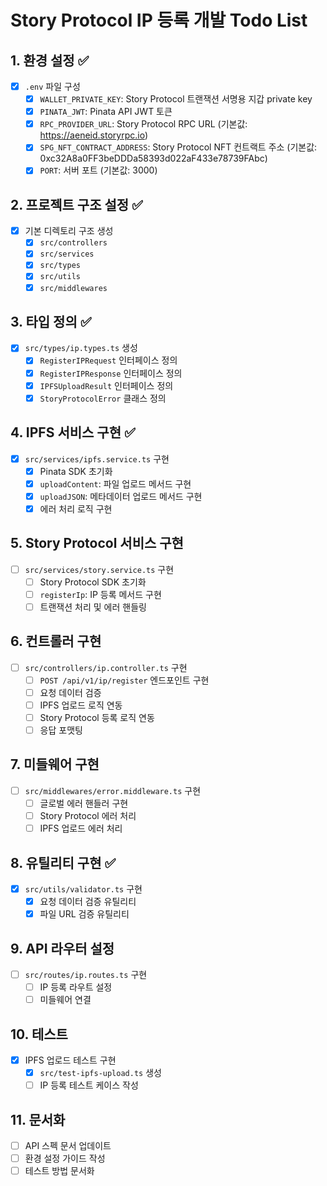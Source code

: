 # Story Protocol IP 등록 개발 Todo List

## 1. 환경 설정 ✅
- [x] `.env` 파일 구성
  - [x] `WALLET_PRIVATE_KEY`: Story Protocol 트랜잭션 서명용 지갑 private key
  - [x] `PINATA_JWT`: Pinata API JWT 토큰
  - [x] `RPC_PROVIDER_URL`: Story Protocol RPC URL (기본값: https://aeneid.storyrpc.io)
  - [x] `SPG_NFT_CONTRACT_ADDRESS`: Story Protocol NFT 컨트랙트 주소 (기본값: 0xc32A8a0FF3beDDDa58393d022aF433e78739FAbc)
  - [x] `PORT`: 서버 포트 (기본값: 3000)

## 2. 프로젝트 구조 설정 ✅
- [x] 기본 디렉토리 구조 생성
  - [x] `src/controllers`
  - [x] `src/services`
  - [x] `src/types`
  - [x] `src/utils`
  - [x] `src/middlewares`

## 3. 타입 정의 ✅
- [x] `src/types/ip.types.ts` 생성
  - [x] `RegisterIPRequest` 인터페이스 정의
  - [x] `RegisterIPResponse` 인터페이스 정의
  - [x] `IPFSUploadResult` 인터페이스 정의
  - [x] `StoryProtocolError` 클래스 정의

## 4. IPFS 서비스 구현 ✅
- [x] `src/services/ipfs.service.ts` 구현
  - [x] Pinata SDK 초기화
  - [x] `uploadContent`: 파일 업로드 메서드 구현
  - [x] `uploadJSON`: 메타데이터 업로드 메서드 구현
  - [x] 에러 처리 로직 구현

## 5. Story Protocol 서비스 구현
- [ ] `src/services/story.service.ts` 구현
  - [ ] Story Protocol SDK 초기화
  - [ ] `registerIp`: IP 등록 메서드 구현
  - [ ] 트랜잭션 처리 및 에러 핸들링

## 6. 컨트롤러 구현
- [ ] `src/controllers/ip.controller.ts` 구현
  - [ ] `POST /api/v1/ip/register` 엔드포인트 구현
  - [ ] 요청 데이터 검증
  - [ ] IPFS 업로드 로직 연동
  - [ ] Story Protocol 등록 로직 연동
  - [ ] 응답 포맷팅

## 7. 미들웨어 구현
- [ ] `src/middlewares/error.middleware.ts` 구현
  - [ ] 글로벌 에러 핸들러 구현
  - [ ] Story Protocol 에러 처리
  - [ ] IPFS 업로드 에러 처리

## 8. 유틸리티 구현 ✅
- [x] `src/utils/validator.ts` 구현
  - [x] 요청 데이터 검증 유틸리티
  - [x] 파일 URL 검증 유틸리티

## 9. API 라우터 설정
- [ ] `src/routes/ip.routes.ts` 구현
  - [ ] IP 등록 라우트 설정
  - [ ] 미들웨어 연결

## 10. 테스트
- [x] IPFS 업로드 테스트 구현
  - [x] `src/test-ipfs-upload.ts` 생성
  - [ ] IP 등록 테스트 케이스 작성

## 11. 문서화
- [ ] API 스펙 문서 업데이트
- [ ] 환경 설정 가이드 작성
- [ ] 테스트 방법 문서화
